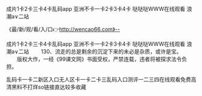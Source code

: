 成片1卡2卡三卡4卡乱码app
亚洲不卡一卡2卡3卡4卡
哒哒哒WWW在线观看
浪潮a∨二站


《最/新/观/看/入/口👉http://wencao66.com》--

成片1卡2卡三卡4卡乱码app
亚洲不卡一卡2卡3卡4卡
哒哒哒WWW在线观看
浪潮a∨二站
　　130、流走的总是剩余的沉淀下来的未必是杂质，或许是宝。
　　版权大作，一经《99课文网》书面受权，严禁连载，违者将被探求法令负担。





乱码卡一卡二新区入口无人区卡一卡二卡三乱码入口测评一二三四在线观看免费高清黑料不打烊so链接直达较多收藏
